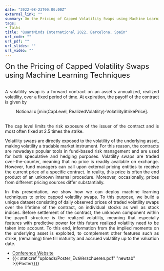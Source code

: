 ```yaml
---
date: "2022-08-23T00:00:00Z"
external_link: ""
summary: On the Pricing of Capped Volatility Swaps using Machine Learning Techniques
tags:
- Talks
title: "QuantMinds International 2022, Barcelona, Spain"
url_code: ""
url_pdf: ""
url_slides: ""
url_video: ""
---
```


<dt> <font size="5"> On the Pricing of Capped Volatility Swaps using Machine Learning Techniques </font> </dt>
<br/>
<p style='text-align: justify;'> 
A volatility swap is a forward contract on an asset's annualized, realized volatility, over a fixed period of time. At expiration, the payoff of the contract is given by  </p> 
<center>
Notional x [min(CapLevel, RealizedVolatility)-VolatilityStrikePrice].
</center>
<br/>

<p style='text-align: justify;'> 
The cap level limits the risk exposure of the issuer of the contract and is most often fixed at 2.5 times the strike. </p> 

<p style='text-align: justify;'> 
Volatility swaps are directly exposed to the volatility of the underlying asset, making volatility a tradable market instrument. For this reason, the contracts are nowadays popular tools in fund-based risk management and are used for both speculative and hedging purposes. Volatility swaps are traded over-the-counter, meaning that no price is readily available on exchange. However, fund managers can call upon external pricing entities to receive the current price of a specific contract. In reality, this price is often the end product of an unknown internal procedure. Moreover, occasionally, prices from different pricing sources differ substantially. </p> 

<p style='text-align: justify;'> 
In this presentation, we show how we can deploy machine learning techniques to price capped volatility swaps. To this purpose, we build a unique dataset consisting of daily observed prices of traded volatility swaps over the lifetime of the contract, on individual stocks as well as stock indices. Before settlement of the contract, the unknown component within the payoff structure is the realized volatility, meaning that especially features with predictive power for this future realized volatility need to be taken into account. To this end, information from the implied moments on the underlying asset is exploited, to complement other features such as strike, (remaining) time till maturity and accrued volatility up to the valuation date. </p> 

- <a href="https://informaconnect.com/quantminds-international/speakers/" target="_blank"> Conference Website </a>
- {{< staticref "uploads/Poster_EvaVerschueren.pdf" "newtab" >}}Poster{{</staticref>}}